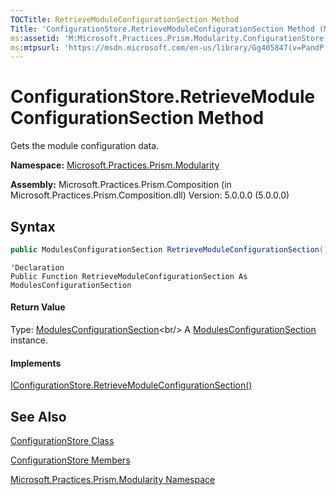 ```yaml
---
TOCTitle: RetrieveModuleConfigurationSection Method
Title: 'ConfigurationStore.RetrieveModuleConfigurationSection Method (Microsoft.Practices.Prism.Modularity)'
ms:assetid: 'M:Microsoft.Practices.Prism.Modularity.ConfigurationStore.RetrieveModuleConfigurationSection'
ms:mtpsurl: 'https://msdn.microsoft.com/en-us/library/Gg405847(v=PandP.50)'
---
```


# ConfigurationStore.RetrieveModuleConfigurationSection Method

Gets the module configuration data.

**Namespace:** [Microsoft.Practices.Prism.Modularity](https://msdn.microsoft.com/en-us/library/microsoft.practices.prism.modularity(v=pandp.50))

**Assembly:** Microsoft.Practices.Prism.Composition (in Microsoft.Practices.Prism.Composition.dll) Version: 5.0.0.0 (5.0.0.0)

## Syntax

```C#
public ModulesConfigurationSection RetrieveModuleConfigurationSection()
```

```VB
'Declaration
Public Function RetrieveModuleConfigurationSection As ModulesConfigurationSection
```

#### Return Value

Type: [ModulesConfigurationSection](https://msdn.microsoft.com/en-us/library/microsoft.practices.prism.modularity.modulesconfigurationsection(v=pandp.50))<br/>
A [ModulesConfigurationSection](https://msdn.microsoft.com/en-us/library/microsoft.practices.prism.modularity.modulesconfigurationsection(v=pandp.50)) instance.

#### Implements

[IConfigurationStore.RetrieveModuleConfigurationSection()](https://msdn.microsoft.com/en-us/library/microsoft.practices.prism.modularity.iconfigurationstore.retrievemoduleconfigurationsection(v=pandp.50))

## See Also

[ConfigurationStore Class](https://msdn.microsoft.com/en-us/library/microsoft.practices.prism.modularity.configurationstore(v=pandp.50))

[ConfigurationStore Members](https://msdn.microsoft.com/en-us/library/microsoft.practices.prism.modularity.configurationstore_members(v=pandp.50))

[Microsoft.Practices.Prism.Modularity Namespace](https://msdn.microsoft.com/en-us/library/microsoft.practices.prism.modularity(v=pandp.50))